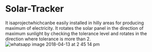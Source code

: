 # Solar-Tracker
It isaprojectwhichcanbe easily installed in hilly areas for producing maximum of electricity. It rotates the solar panel in the direction of maximum sunlight by checking the tolerance level and rotates in the direction where tolerance is more than 2.
![whatsapp image 2018-04-13 at 2 45 14 pm](https://user-images.githubusercontent.com/37550379/43414825-8f6b45ae-9451-11e8-8c45-a3f6aea88f47.jpeg)

